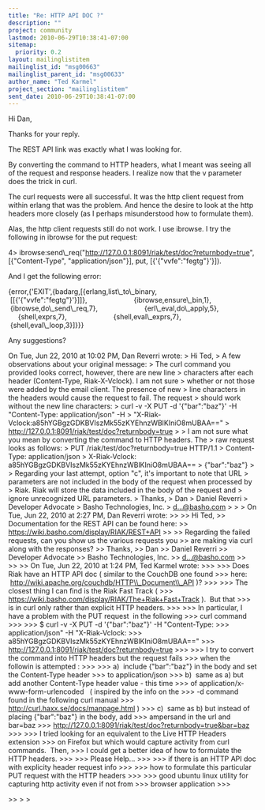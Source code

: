 ```yaml
---
title: "Re: HTTP API DOC ?"
description: ""
project: community
lastmod: 2010-06-29T10:38:41-07:00
sitemap:
  priority: 0.2
layout: mailinglistitem
mailinglist_id: "msg00663"
mailinglist_parent_id: "msg00633"
author_name: "Ted Karmel"
project_section: "mailinglistitem"
sent_date: 2010-06-29T10:38:41-07:00
---
```



Hi Dan,

Thanks for your reply.

The REST API link was exactly what I was looking for.

By converting the command to HTTP headers, what I meant was seeing all
of the request and response headers. I realize now that the v
parameter does the trick in curl.

The curl requests were all successful. It was the http client request
from within erlang that was the problem. And hence the desire to look
at the http headers more closely (as I perhaps misunderstood how to
formulate them).

Alas, the http client requests still do not work. I use ibrowse. I
try the following in ibrowse for the put request:

4&gt; ibrowse:send\\_req("http://127.0.0.1:8091/riak/test/doc?returnbody=true",
[{"Content-Type", "application/json"}], put, [{'{"vvfe":"fegtg"}'}]).


And I get the following error:

{error,{'EXIT',{badarg,[{erlang,list\\_to\\_binary,
                                [[{'{"vvfe":"fegtg"}'}]]},
                        {ibrowse,ensure\\_bin,1},
                        {ibrowse,do\\_send\\_req,7},
                        {erl\\_eval,do\\_apply,5},
                        {shell,exprs,7},
                        {shell,eval\\_exprs,7},
                        {shell,eval\\_loop,3}]}}}

Any suggestions?


On Tue, Jun 22, 2010 at 10:02 PM, Dan Reverri  wrote:
&gt; Hi Ted,
&gt; A few observations about your original message:
&gt; The curl command you provided looks correct, however, there are new line
&gt; characters after each header (Content-Type, Riak-X-Vclock). I am not sure
&gt; whether or not those were added by the email client. The presence of new
&gt; line characters in the headers would cause the request to fail. The request
&gt; should work without the new line characters:
&gt; curl -v -X PUT -d '{"bar":"baz"}' -H "Content-Type: application/json" -H
&gt; "X-Riak-Vclock:a85hYGBgzGDKBVIszMk55zKYEhnzWBlKIniO8mUBAA=="
&gt; http://127.0.0.1:8091/riak/test/doc?returnbody=true
&gt;
&gt; I am not sure what you mean by converting the command to HTTP headers. The
&gt; raw request looks as follows:
&gt; PUT /riak/test/doc?returnbody=true HTTP/1.1
&gt; Content-Type: application/json
&gt; X-Riak-Vclock: a85hYGBgzGDKBVIszMk55zKYEhnzWBlKIniO8mUBAA==
&gt; {"bar":"baz"}
&gt;
&gt; Regarding your last attempt, option "c", it's important to note that URL
&gt; parameters are not included in the body of the request when processed by
&gt; Riak. Riak will store the data included in the body of the request and
&gt; ignore unrecognized URL parameters.
&gt; Thanks,
&gt; Dan
&gt; Daniel Reverri
&gt; Developer Advocate
&gt; Basho Technologies, Inc.
&gt; d...@basho.com
&gt;
&gt;
&gt; On Tue, Jun 22, 2010 at 2:27 PM, Dan Reverri  wrote:
&gt;&gt;
&gt;&gt; Hi Ted,
&gt;&gt; Documentation for the REST API can be found here:
&gt;&gt; https://wiki.basho.com/display/RIAK/REST+API
&gt;&gt;
&gt;&gt; Regarding the failed requests, can you show us the various requests you
&gt;&gt; are making via curl along with the responses?
&gt;&gt; Thanks,
&gt;&gt; Dan
&gt;&gt; Daniel Reverri
&gt;&gt; Developer Advocate
&gt;&gt; Basho Technologies, Inc.
&gt;&gt; d...@basho.com
&gt;&gt;
&gt;&gt;
&gt;&gt; On Tue, Jun 22, 2010 at 1:24 PM, Ted Karmel  wrote:
&gt;&gt;&gt;
&gt;&gt;&gt; Does Riak have an HTTP API doc ( similar to the CouchDB one found
&gt;&gt;&gt; here:  http://wiki.apache.org/couchdb/HTTP\\_Document\\_API )?
&gt;&gt;&gt;
&gt;&gt;&gt; The closest thing I can find is the Riak Fast Track (
&gt;&gt;&gt; https://wiki.basho.com/display/RIAK/The+Riak+Fast+Track ).  But that
&gt;&gt;&gt; is in curl only rather than explicit HTTP headers.
&gt;&gt;&gt;
&gt;&gt;&gt; In particular, I have a problem with the PUT request  in the following
&gt;&gt;&gt; curl command
&gt;&gt;&gt;
&gt;&gt;&gt; $ curl -v -X PUT -d '{"bar":"baz"}' -H "Content-Type:
&gt;&gt;&gt; application/json" -H "X-Riak-Vclock:
&gt;&gt;&gt; a85hYGBgzGDKBVIszMk55zKYEhnzWBlKIniO8mUBAA=="
&gt;&gt;&gt; http://127.0.0.1:8091/riak/test/doc?returnbody=true
&gt;&gt;&gt;
&gt;&gt;&gt; I try to convert the command into HTTP headers but the request fails
&gt;&gt;&gt; when the followin is attempted :
&gt;&gt;&gt;
&gt;&gt;&gt; a)  include {"bar":"baz"} in the body and set the Content-Type header
&gt;&gt;&gt; to application/json
&gt;&gt;&gt; b)  same as a) but add another Content-Type header value - this time
&gt;&gt;&gt; of application/x-www-form-urlencoded   ( inspired by the info on the
&gt;&gt;&gt; -d command found in the following curl manual
&gt;&gt;&gt; http://curl.haxx.se/docs/manpage.html )
&gt;&gt;&gt; c)  same as b) but instead of placing {"bar":"baz"} in the body, add
&gt;&gt;&gt; ampersand in the url and bar=baz
&gt;&gt;&gt; http://127.0.0.1:8091/riak/test/doc?returnbody=true&bar=baz
&gt;&gt;&gt;
&gt;&gt;&gt; I tried looking for an equivalent to the Live HTTP Headers extension
&gt;&gt;&gt; on Firefox but which would capture activity from curl commands.  Then,
&gt;&gt;&gt; I could get a better idea of how to formulate the HTTP headers.
&gt;&gt;&gt;
&gt;&gt;&gt; Please Help...
&gt;&gt;&gt;
&gt;&gt;&gt; if there is an HTTP API doc with explicity header request info
&gt;&gt;&gt;
&gt;&gt;&gt; how to formulate this particular PUT request with the HTTP headers
&gt;&gt;&gt;
&gt;&gt;&gt; good ubuntu linux utility for capturing http activity even if not from
&gt;&gt;&gt; browser application
&gt;&gt;&gt;

&gt;&gt;
&gt;
&gt;

